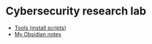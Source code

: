 # Cybersecurity research lab

* [Tools (install scripts)](./install/tools)
* [My Obsidian notes](./notes/obsidian/)

